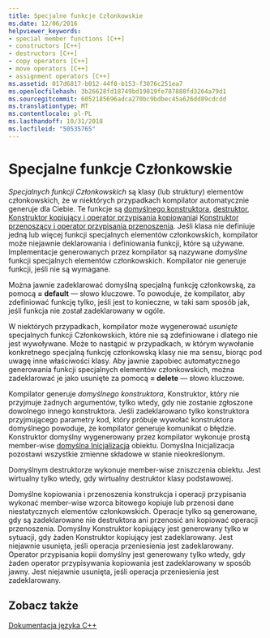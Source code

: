 ```yaml
---
title: Specjalne funkcje Członkowskie
ms.date: 12/06/2016
helpviewer_keywords:
- special member functions [C++]
- constructors [C++]
- destructors [C++]
- copy operators [C++]
- move operators [C++]
- assignment operators [C++]
ms.assetid: 017d6817-b012-44f0-b153-f3076c251ea7
ms.openlocfilehash: 3b26628fd18749bd19819fe787888fd3264a79d1
ms.sourcegitcommit: 6052185696adca270bc9bdbec45a626dd89cdcdd
ms.translationtype: MT
ms.contentlocale: pl-PL
ms.lasthandoff: 10/31/2018
ms.locfileid: "50535765"
---
```

# <a name="special-member-functions"></a>Specjalne funkcje Członkowskie

*Specjalnych funkcji Członkowskich* są klasy (lub struktury) elementów członkowskich, że w niektórych przypadkach kompilator automatycznie generuje dla Ciebie. Te funkcje są [domyślnego konstruktora](constructors-cpp.md#default_constructors), [destruktor](destructors-cpp.md), [Konstruktor kopiujący i operator przypisania kopiowania](copy-constructors-and-copy-assignment-operators-cpp.md)i [Konstruktor przenoszący i operator przypisania przenoszenia](move-constructors-and-move-assignment-operators-cpp.md). Jeśli klasa nie definiuje jedną lub więcej funkcji specjalnych elementów członkowskich, kompilator może niejawnie deklarowania i definiowania funkcji, które są używane. Implementacje generowanych przez kompilator są nazywane *domyślne* funkcji specjalnych elementów członkowskich. Kompilator nie generuje funkcji, jeśli nie są wymagane.

Można jawnie zadeklarować domyślną specjalną funkcję członkowską, za pomocą **= default** — słowo kluczowe. To powoduje, że kompilator, aby zdefiniować funkcję tylko, jeśli jest to konieczne, w taki sam sposób jak, jeśli funkcja nie został zadeklarowany w ogóle.

W niektórych przypadkach, kompilator może wygenerować *usunięte* specjalnych funkcji Członkowskich, które nie są zdefiniowane i dlatego nie jest wywoływane. Może to nastąpić w przypadkach, w którym wywołanie konkretnego specjalną funkcję członkowską klasy nie ma sensu, biorąc pod uwagę inne właściwości klasy. Aby jawnie zapobiec automatycznego generowania funkcji specjalnych elementów członkowskich, można zadeklarować je jako usunięte za pomocą **= delete** — słowo kluczowe.

Kompilator generuje *domyślnego konstruktora*, Konstruktor, który nie przyjmuje żadnych argumentów, tylko wtedy, gdy nie zostanie zgłoszone dowolnego innego konstruktora. Jeśli zadeklarowano tylko konstruktora przyjmującego parametry kod, który próbuje wywołać konstruktora domyślnego powoduje, że kompilator generuje komunikat o błędzie. Konstruktor domyślny wygenerowany przez kompilator wykonuje prostą member-wise [domyślna Inicjalizacja](initializers.md#default_initialization) obiektu. Domyślna Inicjalizacja pozostawi wszystkie zmienne składowe w stanie nieokreślonym.

Domyślnym destruktorze wykonuje member-wise zniszczenia obiektu. Jest wirtualny tylko wtedy, gdy wirtualny destruktor klasy podstawowej.

Domyślne kopiowania i przenoszenia konstrukcja i operacji przypisania wykonać member-wise wzorca bitowego kopiuje lub przenosi dane niestatycznych elementów członkowskich. Operacje tylko są generowane, gdy są zadeklarowane nie destruktora ani przenosić ani kopiować operacji przenoszenia. Domyślny Konstruktor kopiujący jest generowany tylko w sytuacji, gdy żaden Konstruktor kopiujący jest zadeklarowany. Jest niejawnie usunięta, jeśli operacja przeniesienia jest zadeklarowany. Operator przypisania kopii domyślny jest generowany tylko wtedy, gdy żaden operator przypisywania kopiowania jest zadeklarowany w sposób jawny. Jest niejawnie usunięta, jeśli operacja przeniesienia jest zadeklarowany.

## <a name="see-also"></a>Zobacz także

[Dokumentacja języka C++](cpp-language-reference.md)